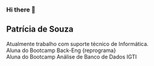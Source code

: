 ### Hi there 👋

## Patrícia de Souza

Atualmente trabalho com suporte técnico de Informática. <br>
Aluna do Bootcamp Back-Eng {reprograma} <br>
Aluna do Bootcamp Análise de Banco de Dados IGTI <br>



<!--
**patriciasouzas/patriciasouzas** is a ✨ _special_ ✨ repository because its `README.md` (this file) appears on your GitHub profile.

Here are some ideas to get you started:

- 🔭 I’m currently working on ...
- 🌱 I’m currently learning ...
- 👯 I’m looking to collaborate on ...
- 🤔 I’m looking for help with ...
- 💬 Ask me about ...
- 📫 How to reach me: ...
- 😄 Pronouns: ...
- ⚡ Fun fact: ...
-->
